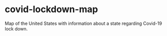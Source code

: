 # covid-lockdown-map
Map of the United States with information about a state regarding Covid-19 lock down. 
